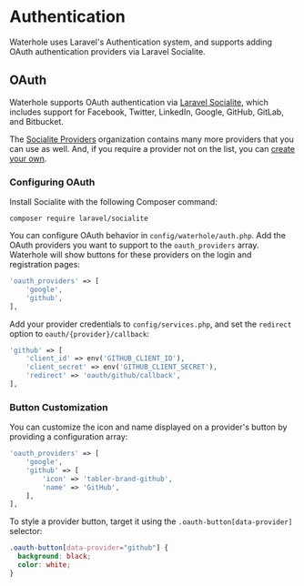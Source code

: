 # Authentication

Waterhole uses Laravel's Authentication system, and supports adding OAuth authentication providers via Laravel Socialite.

## OAuth

Waterhole supports OAuth authentication via [Laravel Socialite](https://github.com/laravel/socialite), which includes support for Facebook, Twitter, LinkedIn, Google, GitHub, GitLab, and Bitbucket.

The [Socialite Providers](https://socialiteproviders.com/) organization contains many more providers that you can use as well. And, if you require a provider not on the list, you can [create your own](https://medium.com/laravel-news/adding-auth-providers-to-laravel-socialite-ca0335929e42).

### Configuring OAuth

Install Socialite with the following Composer command:

```
composer require laravel/socialite
```

You can configure OAuth behavior in `config/waterhole/auth.php`. Add the OAuth providers you want to support to the `oauth_providers` array. Waterhole will show buttons for these providers on the login and registration pages:

```php
'oauth_providers' => [
    'google',
    'github',
],
```

Add your provider credentials to `config/services.php`, and set the `redirect` option to `oauth/{provider}/callback`:

```php
'github' => [
    'client_id' => env('GITHUB_CLIENT_ID'),
    'client_secret' => env('GITHUB_CLIENT_SECRET'),
    'redirect' => 'oauth/github/callback',
],
```

### Button Customization

You can customize the icon and name displayed on a provider's button by providing a configuration array:

```php
'oauth_providers' => [
    'google',
    'github' => [
        'icon' => 'tabler-brand-github',
        'name' => 'GitHub',
    ],
],
```

To style a provider button, target it using the `.oauth-button[data-provider]` selector:

```css
.oauth-button[data-provider="github"] {
  background: black;
  color: white;
}
```
